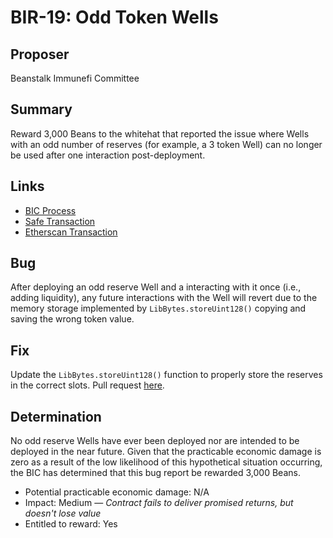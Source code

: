 # BIR-19: Odd Token Wells

## Proposer

Beanstalk Immunefi Committee

## Summary

Reward 3,000 Beans to the whitehat that reported the issue where Wells with an odd number of reserves (for example, a 3 token Well) can no longer be used after one interaction post-deployment.

## Links

* [BIC Process](https://docs.bean.money/governance/beanstalk/bic-process)
* [Safe Transaction](https://app.safe.global/transactions/tx?safe=eth:0x879c8B99430F28C4d297BD479Cd43396b4aCF697&id=multisig_0x879c8B99430F28C4d297BD479Cd43396b4aCF697_0xc084500ae53087880d94d00bfc95d67f4cb23aad588531ef051e6e83109fe81b)
* [Etherscan Transaction](https://etherscan.io/tx/0xaebb350ef5de6d359f94b260bcb20cae0e001d0fe9d755954c196e403386a143)

## Bug

After deploying an odd reserve Well and a interacting with it once (i.e., adding liquidity), any future interactions with the Well will revert due to the memory storage implemented by `LibBytes.storeUint128()`  copying and saving the wrong token value.

## Fix

Update the `LibBytes.storeUint128()` function to properly store the reserves in the correct slots. Pull request [here](https://github.com/BeanstalkFarms/Basin/pull/136).

## Determination

No odd reserve Wells have ever been deployed nor are intended to be deployed in the near future. Given that the practicable economic damage is zero as a result of the low likelihood of this hypothetical situation occurring, the BIC has determined that this bug report be rewarded 3,000 Beans.

* Potential practicable economic damage: N/A
* Impact: Medium — _Contract fails to deliver promised returns, but doesn't lose value_
* Entitled to reward: Yes
